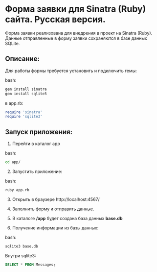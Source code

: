 # Форма заявки для Sinatra (Ruby) сайта. Русская версия.

Форма заявки реализована для внедрения в проект на Sinatra (Ruby). Данные отправленные в форму заявки сохраняются в базе данных SQLite.

## Описание:
Для работы формы требуется установить и подключить гемы:

bash:
```bash
gem install sinatra
gem install sqlite3
```
в app.rb:
```ruby
require 'sinatra'
require 'sqlite3'
```

## Запуск приложения:

1. Перейти в каталог app

bash:
```bash
cd app/
```

2. Запустить приложение:

bash:
```bash
ruby app.rb
```

3. Открыть в браузере http://localhost:4567/

4. Заполнить форму и отправить данные.

5. В каталоге **/app** будет создана база данных **base.db**

6. Получение информации из базы данных:

bash:
```bash
sqlite3 base.db
```
Внутри sqlite3:
```sql
SELECT * FROM Messages;
```